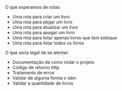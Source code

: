 O que esperamos de rotas:

- Uma rota para criar um livro
- Uma rota para pegar um livro
- Uma rota para atualizar um livro
- Uma rota para apagar um livro
- Uma rota para listar apenas livros que tem estoque
- Uma rota para listar todos os livros

O que seria legal de se atentar:

- Documentação de como rodar o projeto
- Código de retorno http
- Tratamento de erros
- Validar de alguma forma o isbn
- Validar a quantidade de livros
